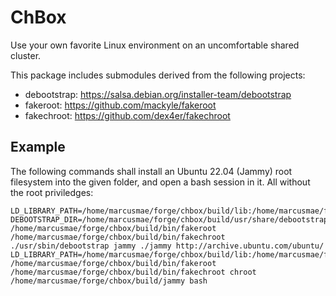# ChBox

Use your own favorite Linux environment on an uncomfortable shared cluster.

This package includes submodules derived from the following projects:

* debootstrap: https://salsa.debian.org/installer-team/debootstrap
* fakeroot: https://github.com/mackyle/fakeroot
* fakechroot: https://github.com/dex4er/fakechroot

## Example

The following commands shall install an Ubuntu 22.04 (Jammy) root filesystem into the given folder, and open a bash session in it. All without the root priviledges:

```
LD_LIBRARY_PATH=/home/marcusmae/forge/chbox/build/lib:/home/marcusmae/forge/chbox/build/lib/fakechroot DEBOOTSTRAP_DIR=/home/marcusmae/forge/chbox/build/usr/share/debootstrap /home/marcusmae/forge/chbox/build/bin/fakeroot /home/marcusmae/forge/chbox/build/bin/fakechroot ./usr/sbin/debootstrap jammy ./jammy http://archive.ubuntu.com/ubuntu/
LD_LIBRARY_PATH=/home/marcusmae/forge/chbox/build/lib:/home/marcusmae/forge/chbox/build/lib/fakechroot /home/marcusmae/forge/chbox/build/bin/fakeroot /home/marcusmae/forge/chbox/build/bin/fakechroot chroot /home/marcusmae/forge/chbox/build/jammy bash
```
